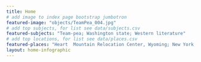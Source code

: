 ```yaml
---
title: Home
# add image to index page bootstrap jumbotron
featured-image: "objects/TeamPea_004.jpg"
# add top subjects, for list see data/subjects.csv
featured-subjects: "Team-pea; Washington state; Western literature"
# add top locations, for list see data/places.csv
featured-places: "Heart  Mountain Relocation Center, Wyoming; New York, NY; Pullman, WA"
layout: home-infographic
---
```


